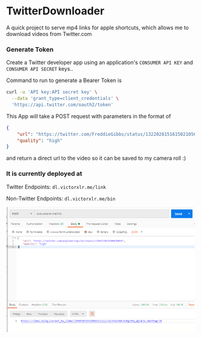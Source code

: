 # TwitterDownloader
A quick project to serve mp4 links for apple shortcuts, which allows me to download videos from Twitter.com 


### Generate Token
Create a Twitter developer app using an application's `CONSUMER API KEY` and `CONSUMER API SECRET` keys.. 

Command to run to generate a Bearer Token is 

```bash
curl -u 'API key:API secret key' \
  --data 'grant_type=client_credentials' \
  'https://api.twitter.com/oauth2/token'
```

This App will take a POST request with parameters in the format of 
```json
{
	"url": "https://twitter.com/FreddieGibbs/status/1322028151615021056",
	"quality": "high"
}
```

and return a direct url to the video so it can be saved to my camera roll :)


### It is currently deployed at 

Twitter Endpoints: `dl.victorxlr.me/link`

Non-Twitter Endpoints: `dl.victorxlr.me/bin`

![](./postman.png)
